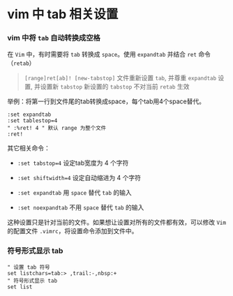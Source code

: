 # vim 中 tab 相关设置

### vim 中将 `tab` 自动转换成空格

在 `Vim` 中，有时需要将 `tab` 转换成 `space`。使用 `expandtab` 并结合 `ret` 命令（`retab`）

> `[range]ret[ab]! [new-tabstop]`
> 文件重新设置 `tab`, 并尊重 `expandtab` 设置, 并设置新 `tabstop`
> 新设置的 `tabstop` 不对当前 `retab` 生效

举例：将第一行到文件尾的tab转换成space，每个tab用4个space替代。

```vim
:set expandtab
:set tablestop=4
" :%ret! 4 " 默认 range 为整个文件
:ret!
```

其它相关命令：

- `:set tabstop=4` 设定tab宽度为 4 个字符

- `:set shiftwidth=4` 设定自动缩进为 4 个字符

- `:set expandtab` 用 `space` 替代 `tab` 的输入

- `:set noexpandtab` 不用 `space` 替代 `tab` 的输入

这种设置只是针对当前的文件。如果想让设置对所有的文件都有效，可以修改 `Vim` 的配置文件 `.vimrc`，将设置命令添加到文件中。


### 符号形式显示 tab

```vim
" 设置 tab 符号
set listchars=tab:> ,trail:-,nbsp:+
" 符号形式显示 tab
set list
```

